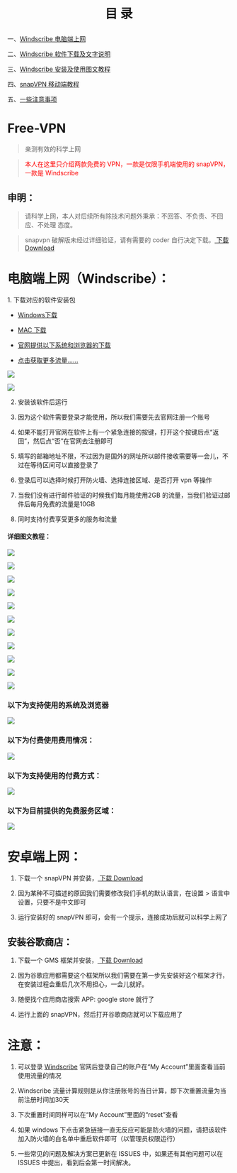 <h1><p align="center">目   录</p></h1>

一、<a href="#windows">Windscribe 电脑端上网</a>

二、<a href="#windowsdownload">Windscribe 软件下载及文字说明</a>

三、<a href="#windowsinstall">Windscribe 安装及使用图文教程</a>

四、<a href="#apk">snapVPN 移动端教程</a>

五、<a href="#mention">一些注意事项</a>

# Free-VPN

>亲测有效的科学上网

><font color="red">本人在这里只介绍两款免费的 VPN，一款是仅限手机端使用的 snapVPN，一款是 Windscribe</font>

## 申明：

 >请科学上网，本人对后续所有除技术问题外秉承：不回答、不负责、不回应、不处理 态度。
  
 >snapvpn 破解版未经过详细验证，请有需要的 coder 自行决定下载。[ 下载 Download](https://raw.githubusercontent.com/carolcoral/snapVPN/master/Snap%20VPN破解会员版.apk)
 

# <a id="windows">电脑端上网（Windscribe）</a>：


 <a id="windowsdownload">1. 下载对应的软件安装包</a>
  
   * [Windows下载](https://github.com/carolcoral/Free-VPN/blob/master/Windscribe.exe?raw=true)
  
   * [MAC 下载](https://github.com/carolcoral/Free-VPN/blob/master/Windscribe.dmg?raw=true)
   
   * [官网提供以下系统和浏览器的下载](https://windscribe.com/download)
   
   * [点击获取更多流量......](https://windscribe.com/?friend=486oxp10)
   
   ![](https://github.com/carolcoral/Free-VPN/blob/master/img/download1.png?raw=true)
   
   ![](https://github.com/carolcoral/Free-VPN/blob/master/img/download2.png?raw=true)
 
 2. 安装该软件后运行
 
 3. 因为这个软件需要登录才能使用，所以我们需要先去官网注册一个账号
 
 4. 如果不能打开官网在软件上有一个紧急连接的按键，打开这个按键后点“返回”，然后点“否”在官网去注册即可
 
 5. 填写的邮箱地址不限，不过因为是国外的网址所以邮件接收需要等一会儿，不过在等待区间可以直接登录了
 
 6. 登录后可以选择时候打开防火墙、选择连接区域、是否打开 vpn 等操作
 
 7. 当我们没有进行邮件验证的时候我们每月能使用2GB 的流量，当我们验证过邮件后每月免费的流量是10GB
 
 8. 同时支持付费享受更多的服务和流量
 
 #### <a id="windowsinstall">详细图文教程：</a>
 ![](https://github.com/carolcoral/Free-VPN/blob/master/img/png/1.png?raw=true)
 
 ![](https://github.com/carolcoral/Free-VPN/blob/master/img/png/2.png?raw=true)
 
 ![](https://github.com/carolcoral/Free-VPN/blob/master/img/png/3.png?raw=true)
 
 ![](https://github.com/carolcoral/Free-VPN/blob/master/img/png/4.png?raw=true)
 
 ![](https://github.com/carolcoral/Free-VPN/blob/master/img/png/5.png?raw=true)
 
 ![](https://github.com/carolcoral/Free-VPN/blob/master/img/png/6.png?raw=true)
 
 ![](https://github.com/carolcoral/Free-VPN/blob/master/img/png/7.png?raw=true)
 
 ![](https://github.com/carolcoral/Free-VPN/blob/master/img/png/8.png?raw=true)
 
 ![](https://github.com/carolcoral/Free-VPN/blob/master/img/png/9.png?raw=true)
 
 ![](https://github.com/carolcoral/Free-VPN/blob/master/img/png/10.png?raw=true)
 
 ![](https://github.com/carolcoral/Free-VPN/blob/master/img/png/11.png?raw=true)
 
 <p align="center">
 
 ### 以下为支持使用的系统及浏览器
 
 ![](https://github.com/carolcoral/Free-VPN/blob/master/img/3.png?raw=true)
 
 ### 以下为付费使用费用情况：
 
 ![](https://github.com/carolcoral/Free-VPN/blob/master/img/2.png?raw=true)
 
 ### 以下为支持使用的付费方式：
 
 ![](https://github.com/carolcoral/Free-VPN/blob/master/img/4.png?raw=true)
 
 ### 以下为目前提供的免费服务区域：
 
 ![](https://github.com/carolcoral/Free-VPN/blob/master/img/5.png?raw=true)
 </p>

# <a id="apk">安卓端上网：</a>

1. 下载一个 snapVPN 并安装，[ 下载 Download](https://raw.githubusercontent.com/carolcoral/snapVPN/master/base.apk)

2. 因为某种不可描述的原因我们需要修改我们手机的默认语言，在设置 > 语言中设置，只要不是中文即可

3. 运行安装好的 snapVPN 即可，会有一个提示，连接成功后就可以科学上网了

## 安装谷歌商店：

1. 下载一个 GMS 框架并安装，[ 下载 Download](https://raw.githubusercontent.com/carolcoral/snapVPN/master/GMSanzhuangqi_1.apk)

2. 因为谷歌应用都需要这个框架所以我们需要在第一步先安装好这个框架才行，在安装过程会重启几次不用担心，一会儿就好。

3. 随便找个应用商店搜索 APP: google store 就行了

4. 运行上面的 snapVPN，然后打开谷歌商店就可以下载应用了

# <a id="mention">注意：</a>
1. 可以登录 [Windscribe](https://windscribe.com/) 官网后登录自己的账户在“My Account”里面查看当前使用流量的情况

2. Windscribe 流量计算规则是从你注册账号的当日计算，即下次重置流量为当前注册时间加30天

3. 下次重置时间同样可以在“My Account”里面的“reset”查看

4. 如果 windows 下点击紧急链接一直无反应可能是防火墙的问题，请把该软件加入防火墙的白名单中重启软件即可（以管理员权限运行）

5. 一些常见的问题及解决方案已更新在 ISSUES 中，如果还有其他问题可以在 ISSUES 中提出，看到后会第一时间解决。
